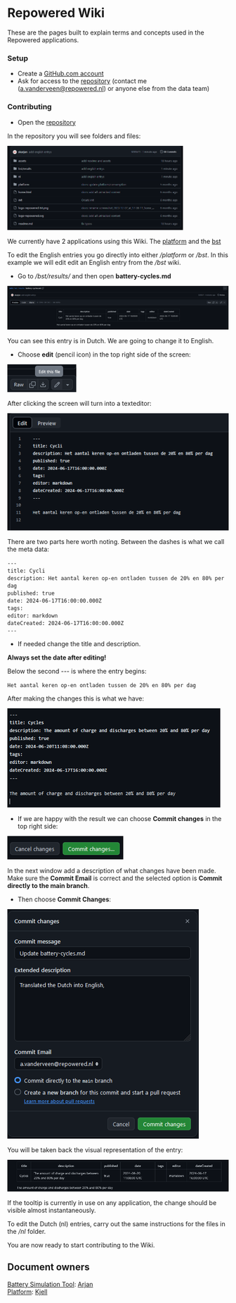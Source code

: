 # Repowered Wiki
These are the pages built to explain terms and concepts used in the Repowered applications.

### Setup
- Create a [GitHub.com account](https://www.github.com/) <br>
- Ask for access to the [repository](https://github.com/repowerednl/wiki) (contact me (a.vanderveen@repowered.nl) or anyone else from the data team)<br>

### Contributing
- Open the [repository](https://github.com/repowerednl/wiki)

In the repository you will see folders and files:

<img src=assets/image.png width="400px" >

We currently have 2 applications using this Wiki. 
The [platform](https://mijn.repowered.nl) and the [bst](https://bst.repowered.nl)

To edit the English entries you go directly into either */platform* or */bst*. In this example we will edit edit an English entry from the */bst* wiki.

- Go to */bst/results/* and then open **battery-cycles.md** 

![alt text](assets/image-1.png)

You can see this entry is in Dutch. We are going to change it to English. 

- Choose **edit** (pencil icon) in the top right side of the screen: 

![alt text](assets/image-2.png)

After clicking the screen will turn into a texteditor:

![alt text](assets/image-3.png)

There are two parts here worth noting. Between the dashes is what we call the meta data: 

`---`<br>
`title: Cycli` <br>
`description: Het aantal keren op-en ontladen tussen de 20% en 80% per dag` <br>
`published: true` <br>
`date: 2024-06-17T16:00:00.000Z` <br>
`tags: ` <br>
`editor: markdown` <br>
`dateCreated: 2024-06-17T16:00:00.000Z` <br>
`---`<br>

- If needed change the title and description.

**Always set the date after editing!**

Below the second *---* is where the entry begins:

`Het aantal keren op-en ontladen tussen de 20% en 80% per dag`

After making the changes this is what we have:

![alt text](assets/image-4.png)

- If we are happy with the result we can choose **Commit changes** in the top right side:

![alt text](assets/image-5.png)

In the next window add a description of what changes have been made. Make sure the **Commit Email** is correct and the selected option is **Commit directly to the main branch**.
- Then choose **Commit Changes**:

![alt text](assets/image-6.png)

You will be taken back the visual representation of the entry:

![alt text](assets/image-7.png)

If the tooltip is currently in use on any application, the change should be visible almost instantaneously. 

To edit the Dutch (nl) entries, carry out the same instructions for the files in the */nl* folder.

You are now ready to start contributing to the Wiki.
## Document owners

[Battery Simulation Tool](https://bst.repowered.nl): [Arjan](a.vanderveen@repowered.nl)<br>
[Platform](https://mijn.repowered.nl): [Kjell](k.boeije@repowered.nl)

